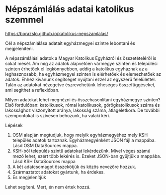 # Népszámlálás adatai katolikus szemmel

https://borazslo.github.io/katolikus-nepszamlalas/

Cél a népszámlálása adatait egyházmegyei szintre lebontani és megjeleníteni.

A népszámlálási adatok a Magyar Katolikus Egyházról és összetételéről is sokat mesél. Ám míg az adatok alapvetően vármegye szinten és települési szinten érhetőek el legkönnyebben, addig a katolikus egyháznak az a leghasznosabb, ha egyházmegyei szinten is elérhetőek és elemezhetőek az adatok. Ehhez kívánunk segítséget nyújtani ezzel az egyszerű felelülettel. Talán az adatokat nézegetve észrevehetünk leheséges összefüggéseket, ami segíthet a reflexióban.

Milyen adatokat lehet megnézni és összehasonlítani egyházmegye szinten? Első fordulóban: katolikusok, római katolikusok, görögkatolikusok száma és lakossághoz viszonyított aránya, lakosság száma, átlagéletkora. De további szempontokat is szívesen behozunk, ha valaki kéri. 

Lépések
1) OSM alapján megtudjuk, hogy melyik egyházmegyéhez mely KSH település adatok tartoznak. Egyházmegyénként JSON fájl a mappába. Lásd OSM DataSources mappa.
2) KSH-ből település szintű adatokat lekérdezünk. Mivel véges számú mező lehet, ezért több lekérés is. Ezeket JSON-ban gyűjtjük a mappába. Lásd KSH DataSources mappa
3) A két adatcsomagot összekötjük és közös nevezőre hozzuk.
4) Származtatot adatokat gyártunk, ha érdekes.
5) És megjelenítjük

Lehet segíteni. Mert, én nem értek hozzá.
